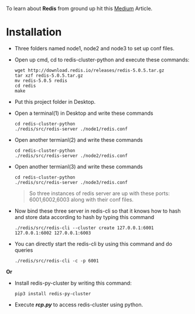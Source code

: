 To learn about **Redis** from ground up hit this [Medium](https://medium.com/@iamvishalkhare/create-a-redis-cluster-faa89c5a6bb4) Article.

# Installation
- Three folders named node1, node2 and node3 to set up conf files.
- Open up cmd, cd to redis-cluster-python and execute these commands:

  ```
  wget http://download.redis.io/releases/redis-5.0.5.tar.gz
  tar xzf redis-5.0.5.tar.gz
  mv redis-5.0.5 redis
  cd redis
  make
  ```


 - Put this project folder in Desktop.

 - Open a terminal(1) in Desktop and write these commands
 
   ```
   cd redis-cluster-python
   ./redis/src/redis-server ./node1/redis.conf
   ```

 - Open another termianl(2) and write these commands
 
   ```
   cd redis-cluster-python
   ./redis/src/redis-server ./node2/redis.conf
   ```

 - Open another termianl(3) and write these commands
 
   ```
   cd redis-cluster-python
   ./redis/src/redis-server ./node3/redis.conf
   ```
   >So three instances of redis server are up with these ports: 6001,6002,6003 along with their conf files. 
	
 - Now bind these three server in redis-cli so that it knows how to hash and store data according to hash by typing this command
 
   ```
   ./redis/src/redis-cli --cluster create 127.0.0.1:6001 127.0.0.1:6002 127.0.0.1:6003
   ```

 - You can directly start the redis-cli by using this command and do queries
   
   ```
   ./redis/src/redis-cli -c -p 6001
   ```
  **Or**
	
 - Install redis-py-cluster by writing this command:
	
   ```
   pip3 install redis-py-cluster
   ```

 - Execute ***rcp.py*** to access redis-cluster using python.



